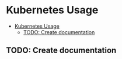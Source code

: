# Kubernetes Usage

- [Kubernetes Usage](#kubernetes-usage)
  - [TODO: Create documentation](#todo-create-documentation)

## TODO: Create documentation
